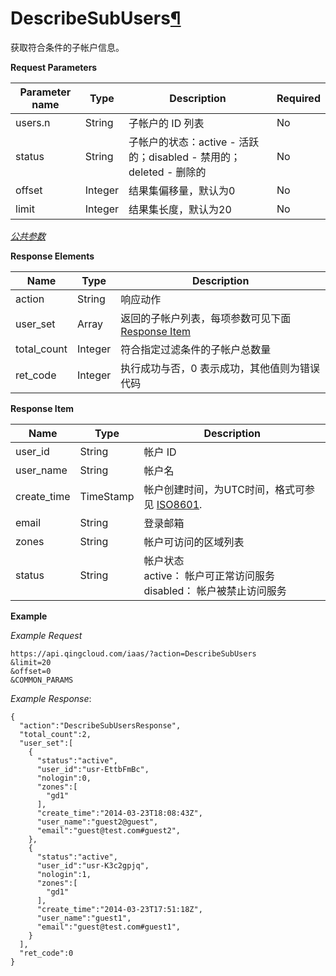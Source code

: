 ---
---

# DescribeSubUsers[¶](#describesubusers "永久链接至标题")

获取符合条件的子帐户信息。

**Request Parameters**

| Parameter name | Type | Description | Required |
| --- | --- | --- | --- |
| users.n | String | 子帐户的 ID 列表 | No |
| status | String | 子帐户的状态：active - 活跃的；disabled - 禁用的；deleted - 删除的 | No |
| offset | Integer | 结果集偏移量，默认为0 | No |
| limit | Integer | 结果集长度，默认为20 | No |

[_公共参数_](../../common/parameters.html#api-common-parameters)

**Response Elements**

| Name | Type | Description |
| --- | --- | --- |
| action | String | 响应动作 |
| user_set | Array | 返回的子帐户列表，每项参数可见下面 [Response Item](#response-item) |
| total_count | Integer | 符合指定过滤条件的子帐户总数量 |
| ret_code | Integer | 执行成功与否，0 表示成功，其他值则为错误代码 |

**Response Item**

| Name | Type | Description |
| --- | --- | --- |
| user_id | String | 帐户 ID |
| user_name | String | 帐户名 |
| create_time | TimeStamp | 帐户创建时间，为UTC时间，格式可参见 [ISO8601](http://www.w3.org/TR/NOTE-datetime). |
| email | String | 登录邮箱 |
| zones | String | 帐户可访问的区域列表 |
| status | String | 帐户状态<br/>active： 帐户可正常访问服务<br/>disabled： 帐户被禁止访问服务 |

**Example**

_Example Request_

```
https://api.qingcloud.com/iaas/?action=DescribeSubUsers
&limit=20
&offset=0
&COMMON_PARAMS
```

_Example Response_:

```
{
  "action":"DescribeSubUsersResponse",
  "total_count":2,
  "user_set":[
    {
      "status":"active",
      "user_id":"usr-EttbFmBc",
      "nologin":0,
      "zones":[
        "gd1"
      ],
      "create_time":"2014-03-23T18:08:43Z",
      "user_name":"guest2@guest",
      "email":"guest@test.com#guest2",
    },
    {
      "status":"active",
      "user_id":"usr-K3c2gpjq",
      "nologin":1,
      "zones":[
        "gd1"
      ],
      "create_time":"2014-03-23T17:51:18Z",
      "user_name":"guest1",
      "email":"guest@test.com#guest1",
    }
  ],
  "ret_code":0
}
```
